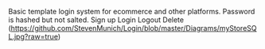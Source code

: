 Basic template login system for ecommerce and other platforms. Password is hashed but not salted. 
Sign up 
Login
Logout
Delete
(https://github.com/StevenMunich/Login/blob/master/Diagrams/myStoreSQL.jpg?raw=true)
